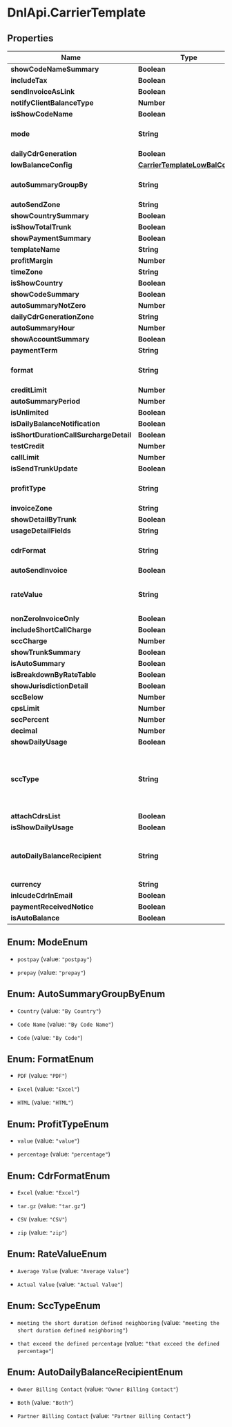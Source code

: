 # DnlApi.CarrierTemplate

## Properties
Name | Type | Description | Notes
------------ | ------------- | ------------- | -------------
**showCodeNameSummary** | **Boolean** |  | [optional] 
**includeTax** | **Boolean** |  | [optional] 
**sendInvoiceAsLink** | **Boolean** |  | [optional] 
**notifyClientBalanceType** | **Number** |  | [optional] 
**isShowCodeName** | **Boolean** |  | [optional] 
**mode** | **String** |  | [optional] [default to &#39;prepay&#39;]
**dailyCdrGeneration** | **Boolean** |  | [optional] 
**lowBalanceConfig** | [**CarrierTemplateLowBalConfig**](CarrierTemplateLowBalConfig.md) |  | [optional] 
**autoSummaryGroupBy** | **String** |  | [optional] [default to &#39;By Country&#39;]
**autoSendZone** | **String** |  | [optional] 
**showCountrySummary** | **Boolean** |  | [optional] 
**isShowTotalTrunk** | **Boolean** |  | [optional] 
**showPaymentSummary** | **Boolean** |  | [optional] 
**templateName** | **String** |  | [optional] 
**profitMargin** | **Number** |  | 
**timeZone** | **String** |  | [optional] 
**isShowCountry** | **Boolean** |  | [optional] 
**showCodeSummary** | **Boolean** |  | [optional] 
**autoSummaryNotZero** | **Number** |  | [optional] 
**dailyCdrGenerationZone** | **String** |  | [optional] 
**autoSummaryHour** | **Number** |  | [optional] 
**showAccountSummary** | **Boolean** |  | [optional] 
**paymentTerm** | **String** |  | [optional] 
**format** | **String** |  | [optional] [default to &#39;PDF&#39;]
**creditLimit** | **Number** |  | [optional] 
**autoSummaryPeriod** | **Number** |  | [optional] 
**isUnlimited** | **Boolean** |  | [optional] 
**isDailyBalanceNotification** | **Boolean** |  | [optional] 
**isShortDurationCallSurchargeDetail** | **Boolean** |  | [optional] 
**testCredit** | **Number** |  | [optional] 
**callLimit** | **Number** |  | [optional] 
**isSendTrunkUpdate** | **Boolean** |  | [optional] 
**profitType** | **String** |  | [optional] [default to &#39;percentage&#39;]
**invoiceZone** | **String** |  | [optional] 
**showDetailByTrunk** | **Boolean** |  | [optional] 
**usageDetailFields** | **String** |  | [optional] 
**cdrFormat** | **String** |  | [optional] [default to &#39;Excel&#39;]
**autoSendInvoice** | **Boolean** |  | [optional] 
**rateValue** | **String** |  | [optional] [default to &#39;Actual Value&#39;]
**nonZeroInvoiceOnly** | **Boolean** |  | [optional] 
**includeShortCallCharge** | **Boolean** |  | [optional] 
**sccCharge** | **Number** |  | [optional] 
**showTrunkSummary** | **Boolean** |  | [optional] 
**isAutoSummary** | **Boolean** |  | [optional] 
**isBreakdownByRateTable** | **Boolean** |  | [optional] 
**showJurisdictionDetail** | **Boolean** |  | [optional] 
**sccBelow** | **Number** |  | [optional] 
**cpsLimit** | **Number** |  | [optional] 
**sccPercent** | **Number** |  | [optional] 
**decimal** | **Number** |  | [optional] 
**showDailyUsage** | **Boolean** |  | [optional] 
**sccType** | **String** |  | [optional] [default to &#39;meeting the short duration defined neighboring&#39;]
**attachCdrsList** | **Boolean** |  | [optional] 
**isShowDailyUsage** | **Boolean** |  | [optional] 
**autoDailyBalanceRecipient** | **String** |  | [optional] [default to &#39;Partner Billing Contact&#39;]
**currency** | **String** |  | [optional] 
**inlcudeCdrInEmail** | **Boolean** |  | [optional] 
**paymentReceivedNotice** | **Boolean** |  | [optional] 
**isAutoBalance** | **Boolean** |  | [optional] 


<a name="ModeEnum"></a>
## Enum: ModeEnum


* `postpay` (value: `"postpay"`)

* `prepay` (value: `"prepay"`)




<a name="AutoSummaryGroupByEnum"></a>
## Enum: AutoSummaryGroupByEnum


* `Country` (value: `"By Country"`)

* `Code Name` (value: `"By Code Name"`)

* `Code` (value: `"By Code"`)




<a name="FormatEnum"></a>
## Enum: FormatEnum


* `PDF` (value: `"PDF"`)

* `Excel` (value: `"Excel"`)

* `HTML` (value: `"HTML"`)




<a name="ProfitTypeEnum"></a>
## Enum: ProfitTypeEnum


* `value` (value: `"value"`)

* `percentage` (value: `"percentage"`)




<a name="CdrFormatEnum"></a>
## Enum: CdrFormatEnum


* `Excel` (value: `"Excel"`)

* `tar.gz` (value: `"tar.gz"`)

* `CSV` (value: `"CSV"`)

* `zip` (value: `"zip"`)




<a name="RateValueEnum"></a>
## Enum: RateValueEnum


* `Average Value` (value: `"Average Value"`)

* `Actual Value` (value: `"Actual Value"`)




<a name="SccTypeEnum"></a>
## Enum: SccTypeEnum


* `meeting the short duration defined neighboring` (value: `"meeting the short duration defined neighboring"`)

* `that exceed the defined percentage` (value: `"that exceed the defined percentage"`)




<a name="AutoDailyBalanceRecipientEnum"></a>
## Enum: AutoDailyBalanceRecipientEnum


* `Owner Billing Contact` (value: `"Owner Billing Contact"`)

* `Both` (value: `"Both"`)

* `Partner Billing Contact` (value: `"Partner Billing Contact"`)





